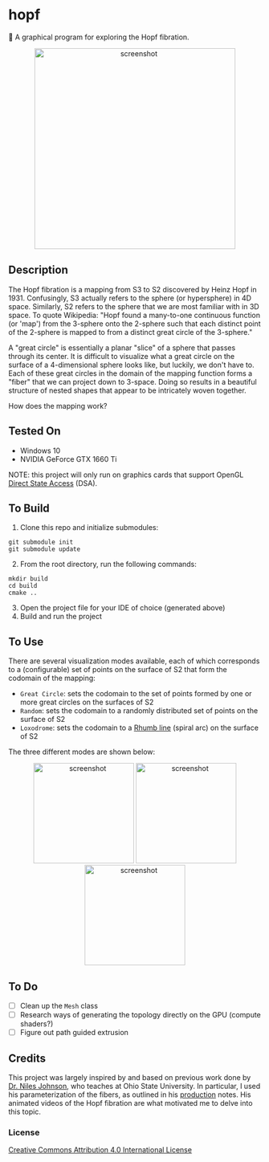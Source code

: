 # hopf
🧣 A graphical program for exploring the Hopf fibration.

<p align="center">
  <img src="https://github.com/mwalczyk/hopf/blob/master/screenshots/fibration.png" alt="screenshot" width="400" height="auto"/>
</p>

## Description
The Hopf fibration is a mapping from S3 to S2 discovered by Heinz Hopf in 1931. Confusingly, S3 actually refers to the sphere (or hypersphere) in 4D space. Similarly, S2 refers to the sphere that we are most familiar with in 3D space. To quote Wikipedia: "Hopf found a many-to-one continuous function (or 'map') from the 3-sphere onto the 2-sphere such that each distinct point of the 2-sphere is mapped to from a distinct great circle of the 3-sphere."

A "great circle" is essentially a planar "slice" of a sphere that passes through its center. It is difficult to visualize what a great circle on the surface of a 4-dimensional sphere looks like, but luckily, we don't have to. Each of these great circles in the domain of the mapping function forms a "fiber" that we can project down to 3-space. Doing so results in a beautiful structure of nested shapes that appear to be intricately woven together.

How does the mapping work?

## Tested On
- Windows 10
- NVIDIA GeForce GTX 1660 Ti

NOTE: this project will only run on graphics cards that support OpenGL [Direct State Access](https://www.khronos.org/opengl/wiki/Direct_State_Access) (DSA).

## To Build
1. Clone this repo and initialize submodules: 
```shell
git submodule init
git submodule update
```
2. From the root directory, run the following commands:
```shell
mkdir build
cd build
cmake ..
```
3. Open the project file for your IDE of choice (generated above)
4. Build and run the project

## To Use
There are several visualization modes available, each of which corresponds to a (configurable) set of points on the surface of S2 that form the codomain of the mapping:

- `Great Circle`: sets the codomain to the set of points formed by one or more great circles on the surfaces of S2
- `Random`: sets the codomain to a randomly distributed set of points on the surface of S2
- `Loxodrome`: sets the codomain to a [Rhumb line](https://en.wikipedia.org/wiki/Rhumb_line) (spiral arc) on the surface of S2

The three different modes are shown below:

<p align="center">
  <img src="https://github.com/mwalczyk/hopf/blob/master/screenshots/mode_great_circle.png" alt="screenshot" width="200" height="auto"/>
  <img src="https://github.com/mwalczyk/hopf/blob/master/screenshots/mode_random.png" alt="screenshot" width="200" height="auto"/>
  <img src="https://github.com/mwalczyk/hopf/blob/master/screenshots/mode_loxodrome.png" alt="screenshot" width="200" height="auto"/>
</p>

## To Do
- [ ] Clean up the `Mesh` class
- [ ] Research ways of generating the topology directly on the GPU (compute shaders?)
- [ ] Figure out path guided extrusion

## Credits
This project was largely inspired by and based on previous work done by [Dr. Niles Johnson](https://nilesjohnson.net/), who teaches at Ohio State University. In particular, I used his parameterization of the fibers, as outlined in his [production](https://nilesjohnson.net/hopf-production.html) notes. His animated videos of the Hopf fibration are what motivated me to delve into this topic.

### License
[Creative Commons Attribution 4.0 International License](https://creativecommons.org/licenses/by/4.0/)
